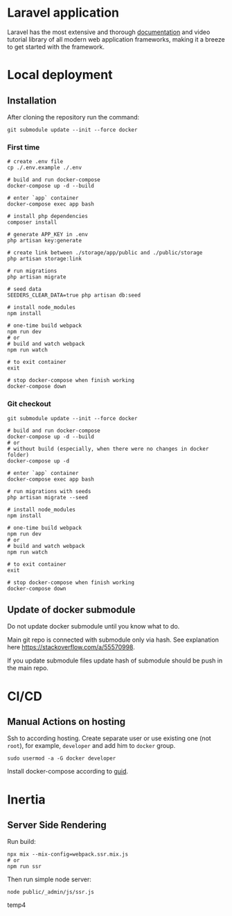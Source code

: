 
# Laravel application

Laravel has the most extensive and thorough [documentation](https://laravel.com/docs) and video tutorial library of all modern web application frameworks, making it a breeze to get started with the framework.

# Local deployment

## Installation

After cloning the repository run the command:
```shell
git submodule update --init --force docker
```

### First time

```shell
# create .env file
cp ./.env.example ./.env

# build and run docker-compose
docker-compose up -d --build

# enter `app` container
docker-compose exec app bash

# install php dependencies
composer install

# generate APP_KEY in .env
php artisan key:generate

# create link between ./storage/app/public and ./public/storage
php artisan storage:link

# run migrations
php artisan migrate

# seed data
SEEDERS_CLEAR_DATA=true php artisan db:seed

# install node_modules
npm install

# one-time build webpack
npm run dev
# or
# build and watch webpack
npm run watch

# to exit container
exit

# stop docker-compose when finish working
docker-compose down
```

### Git checkout

```shell
git submodule update --init --force docker

# build and run docker-compose
docker-compose up -d --build
# or
# without build (especially, when there were no changes in docker folder)
docker-compose up -d

# enter `app` container
docker-compose exec app bash

# run migrations with seeds
php artisan migrate --seed

# install node_modules
npm install

# one-time build webpack
npm run dev
# or
# build and watch webpack
npm run watch

# to exit container
exit

# stop docker-compose when finish working
docker-compose down
```

## Update of docker submodule

Do not update docker submodule until you know what to do.

Main git repo is connected with submodule only via hash. See explanation here https://stackoverflow.com/a/55570998.

If you update submodule files update hash of submodule should be push in the main repo. 

# CI/CD

## Manual Actions on hosting

Ssh to according hosting. Create separate user or use existing one (not `root`), for example, `developer` and add him to `docker` group.

```shell
sudo usermod -a -G docker developer
```

Install docker-compose according to [guid](https://docs.docker.com/compose/install/#install-compose-on-linux-systems).


# Inertia

## Server Side Rendering

Run build:
```shell
npx mix --mix-config=webpack.ssr.mix.js
# or
npm run ssr
```

Then run simple node server:
```shell
node public/_admin/js/ssr.js
```
temp4
